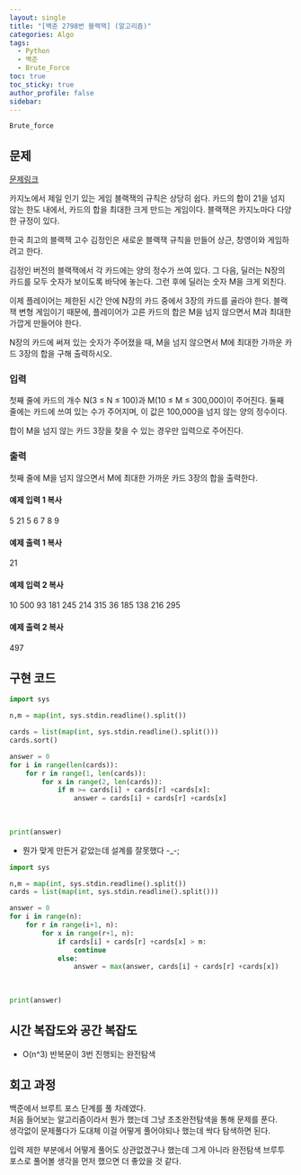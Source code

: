 ```yaml
---
layout: single
title: "[백준 2798번 블랙잭] (알고리즘)"
categories: Algo
tags:
  - Python
  - 백준
  - Brute_Force
toc: true
toc_sticky: true
author_profile: false
sidebar:
---
```

`Brute_force`
## 문제

[문제링크](https://www.acmicpc.net/problem/2798)

카지노에서 제일 인기 있는 게임 블랙잭의 규칙은 상당히 쉽다. 카드의 합이 21을 넘지 않는 한도 내에서, 카드의 합을 최대한 크게 만드는 게임이다. 블랙잭은 카지노마다 다양한 규정이 있다.

한국 최고의 블랙잭 고수 김정인은 새로운 블랙잭 규칙을 만들어 상근, 창영이와 게임하려고 한다.

김정인 버전의 블랙잭에서 각 카드에는 양의 정수가 쓰여 있다. 그 다음, 딜러는 N장의 카드를 모두 숫자가 보이도록 바닥에 놓는다. 그런 후에 딜러는 숫자 M을 크게 외친다.

이제 플레이어는 제한된 시간 안에 N장의 카드 중에서 3장의 카드를 골라야 한다. 블랙잭 변형 게임이기 때문에, 플레이어가 고른 카드의 합은 M을 넘지 않으면서 M과 최대한 가깝게 만들어야 한다.

N장의 카드에 써져 있는 숫자가 주어졌을 때, M을 넘지 않으면서 M에 최대한 가까운 카드 3장의 합을 구해 출력하시오.

### 입력

첫째 줄에 카드의 개수 N(3 ≤ N ≤ 100)과 M(10 ≤ M ≤ 300,000)이 주어진다. 둘째 줄에는 카드에 쓰여 있는 수가 주어지며, 이 값은 100,000을 넘지 않는 양의 정수이다.

합이 M을 넘지 않는 카드 3장을 찾을 수 있는 경우만 입력으로 주어진다.

### 출력

첫째 줄에 M을 넘지 않으면서 M에 최대한 가까운 카드 3장의 합을 출력한다.

#### 예제 입력 1 복사

5 21
5 6 7 8 9

#### 예제 출력 1 복사

21

#### 예제 입력 2 복사

10 500
93 181 245 214 315 36 185 138 216 295

#### 예제 출력 2 복사

497


## 구현 코드

```python
import sys

n,m = map(int, sys.stdin.readline().split())

cards = list(map(int, sys.stdin.readline().split()))
cards.sort()

answer = 0
for i in range(len(cards)):
    for r in range(1, len(cards)):
        for x in range(2, len(cards)):
            if m >= cards[i] + cards[r] +cards[x]:
                answer = cards[i] + cards[r] +cards[x]
            
            
    
print(answer)

```

- 뭔가 맞게 만든거 같았는데 설계를 잘못했다 -_-; 


```python
import sys

n,m = map(int, sys.stdin.readline().split())
cards = list(map(int, sys.stdin.readline().split()))

answer = 0
for i in range(n):
    for r in range(i+1, n):
        for x in range(r+1, n):
            if cards[i] + cards[r] +cards[x] > m:
                continue
            else:
                answer = max(answer, cards[i] + cards[r] +cards[x])
            
            
    
print(answer)
```

## 시간 복잡도와 공간 복잡도

- O(n^3) 반복문이 3번 진행되는 완전탐색

## 회고 과정

백준에서 브루트 포스 단계를 풀 차례였다.     
처음 들어보는 알고리즘이라서 뭔가 했는데 그냥 초초완전탐색을 통해 문제를 푼다.   
생각없이 문제풀다가 도대체 이걸 어떻게 풀어야되나 했는데 싹다 탐색하면 된다.

입력 제한 부분에서 어떻게 풀어도 상관없겠구나 했는데 그게 아니라 완전탐색 브루투 포스로 풀어볼 생각을 먼저 했으면 더 좋았을 것 같다.     
